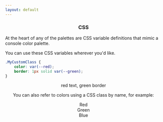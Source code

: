 ```yaml
---
layout: default
---
```


<h3 style='text-align:center'>CSS</h3>

At the heart of any of the palettes are CSS variable definitions that mimic a console color palette.

You can use these CSS variables wherever you'd like.

~~~css
.MyCustomClass {
    color: var(--red);
    border: 1px solid var(--green);
}    
~~~

<div style='text-align:center'>
<style>
.MyCustomClass {
    color: var(--red);
    border: 1px solid var(--green);
}
</style>
<div class='MyCustomClass'>red text, green border</div>

You can also refer to colors using a CSS class by name, for example:

<div style='display:grid'>
    <div class='Red'>
Red
    </div>
    <div class='Green'>
Green
    </div>
    <div class='Blue'>
Blue
    </div>
</div>
<script>hljs.highlightAll();</script>